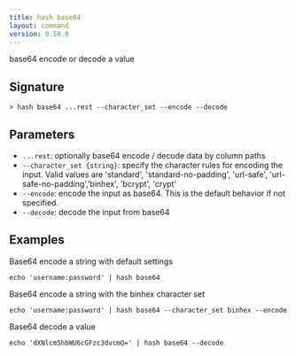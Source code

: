 ```yaml
---
title: hash base64
layout: command
version: 0.59.0
---
```


base64 encode or decode a value

## Signature

```> hash base64 ...rest --character_set --encode --decode```

## Parameters

 -  `...rest`: optionally base64 encode / decode data by column paths
 -  `--character_set {string}`: specify the character rules for encoding the input.
	Valid values are 'standard', 'standard-no-padding', 'url-safe', 'url-safe-no-padding','binhex', 'bcrypt', 'crypt'
 -  `--encode`: encode the input as base64. This is the default behavior if not specified.
 -  `--decode`: decode the input from base64

## Examples

Base64 encode a string with default settings
```shell
echo 'username:password' | hash base64
```

Base64 encode a string with the binhex character set
```shell
echo 'username:password' | hash base64 --character_set binhex --encode
```

Base64 decode a value
```shell
echo 'dXNlcm5hbWU6cGFzc3dvcmQ=' | hash base64 --decode
```

